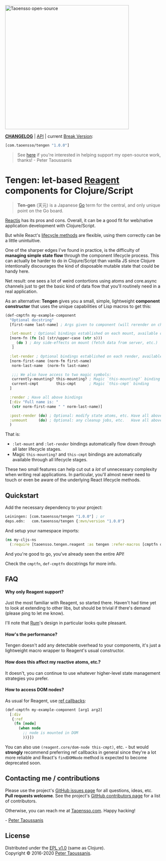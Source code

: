 <a href="https://www.taoensso.com" title="More stuff by @ptaoussanis at www.taoensso.com">
<img src="https://www.taoensso.com/taoensso-open-source.png" alt="Taoensso open-source" width="400"/></a>

**[CHANGELOG]** | [API] | current [Break Version]:

```clojure
[com.taoensso/tengen "1.0.0"]
```

> See [here](https://taoensso.com/clojure/backers) if you're interested in helping support my open-source work, thanks! - Peter Taoussanis

# Tengen: let-based [Reagent][] components for Clojure/Script

> **Ten-gen** (天元) is a Japanese [Go][] term for the central, and only unique point on the Go board.

[Reactjs][] has its pros and cons. Overall, it can be a good fit for web/native application development with Clojure/Script.

But while React's [lifecycle methods] are flexible, using them correctly can be a little unintuitive.

One of the sharper edges I've found in practice, is the difficulty of **managing simple state flow** through the component lifecycle process. This can actually be harder to do in Clojure/Script than vanilla JS since Clojure intentionally discourages the kind of disposable mutable state that could be handy here.

Net result: one sees a lot of weird contortions using atoms and core.async channels just to get the basic kind of data flow that you'll routinely need in a real application.

As an alternative: **Tengen** gives you a small, simple, lightweight **component constructor** that uses the unique capabilities of Lisp macros to get this:

```clojure
(def-cmptfn my-example-component
  "Optional docstring"
  [first-name last-name] ; Args given to component (will rerender on changes)

  :let-mount ; Optional bindings established on each mount, available downstream
  [norm-fn (fn [s] (str/upper-case (str s)))
   _ (do ) ; Any side-effects on mount (fetch data from server, etc.)
   ]

  :let-render ; Optional bindings established on each render, available downstream
  [norm-first-name (norm-fm first-name)
   norm-last-name  (norm-fn last-name)

   ;;; We also have access to two magic symbols:
   currently-mounting? this-mounting? ; Magic `this-mounting?` binding
   current-cmpt        this-cmpt      ; Magic `this-cmpt` binding
  ]

  :render ; Have all above bindings
  [:div "Full name is: "
   (str norm-first-name " " norm-last-name)]

  :post-render (do) ; Optional: modify state atoms, etc. Have all above bindings.
  :unmount     (do) ; Optional: any cleanup jobs, etc.   Have all above bindings.
  )
```

That is:

 * `:let-mount` and `:let-render` bindings automatically flow down through all later lifecycle stages.
 * Magic `this-mounting?` and `this-cmpt` bindings are automatically available through all lifecycle stages.

These two small features can help cut out a _lot_ of unnecessary complexity when writing real applications. In particular, you'll almost never need to touch or even be aware of the underlying React lifecycle methods.

## Quickstart

Add the necessary dependency to your project:

```clojure
Leiningen: [com.taoensso/tengen "1.0.0"] ; or
deps.edn:   com.taoensso/tengen {:mvn/version "1.0.0"}
```

And setup your namespace imports:

```clojure
(ns my-cljs-ns
  (:require [taoensso.tengen.reagent :as tengen :refer-macros [cmptfn def-cmptfn]]))
```

And you're good to go, you've already seen the entire API!

Check the `cmptfn`, `def-cmptfn` docstrings for more info.

## FAQ

#### Why only Reagent support?

Just the most familiar with Reagent, so started there. Haven't had time yet to look at extending to other libs, but should be trivial if there's demand (please ping to let me know).

I'll note that [Rum][]'s design in particular looks quite pleasant.

#### How's the performance?

Tengen doesn't add any detectable overhead to your components, it's just a lightweight macro wrapper to Reagent's usual constructor.

#### How does this affect my reactive atoms, etc.?

It doesn't, you can continue to use whatever higher-level state management strategies you prefer.

#### How to access DOM nodes?

As usual for Reagent, use [ref callbacks][]:

```clojure
(def-cmptfn my-example-component [arg1 arg2]
  [:div
   {:ref
    (fn [node]
      (when node
        ;; node is mounted in DOM
        ))}])
```

You can also use `(reagent.core/dom-node this-cmpt)`, etc. - but would **strongly** recommend preferring ref callbacks in general since they're a lot more reliable and React's `findDOMNode` method is expected to become deprecated soon.

## Contacting me / contributions

Please use the project's [GitHub issues page] for all questions, ideas, etc. **Pull requests welcome**. See the project's [GitHub contributors page] for a list of contributors.

Otherwise, you can reach me at [Taoensso.com]. Happy hacking!

\- [Peter Taoussanis]

## License

Distributed under the [EPL v1.0] \(same as Clojure).  
Copyright &copy; 2016-2020 [Peter Taoussanis].

<!--- Standard links -->
[Taoensso.com]: https://www.taoensso.com
[Peter Taoussanis]: https://www.taoensso.com
[@ptaoussanis]: https://www.taoensso.com
[More by @ptaoussanis]: https://www.taoensso.com
[Break Version]: https://github.com/ptaoussanis/encore/blob/master/BREAK-VERSIONING.md

<!--- Standard links (repo specific) -->
[CHANGELOG]: https://github.com/ptaoussanis/tengen/releases
[API]: http://ptaoussanis.github.io/tengen/
[GitHub issues page]: https://github.com/ptaoussanis/tengen/issues
[GitHub contributors page]: https://github.com/ptaoussanis/tengen/graphs/contributors
[EPL v1.0]: https://raw.githubusercontent.com/ptaoussanis/tengen/master/LICENSE
[Hero]: https://raw.githubusercontent.com/ptaoussanis/tengen/master/hero.png "Title"

<!--- Unique links -->
[Go]: https://en.wikipedia.org/wiki/Go_game
[lifecycle methods]: https://facebook.github.io/react/docs/component-specs.html
[Reactjs]: https://facebook.github.io/react/
[Reagent]: https://github.com/reagent-project/reagent
[Rum]: https://github.com/tonsky/rum
[Om]: https://github.com/omcljs/om
[ref callbacks]: https://facebook.github.io/react/docs/more-about-refs.html#the-ref-callback-attribute
